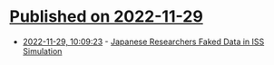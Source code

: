 # [Published on 2022-11-29](index.md)

* [2022-11-29, 10:09:23](https://news.ycombinator.com/item?id=33785685) - [Japanese Researchers Faked Data in ISS Simulation](https://gizmodo.com/japanese-researchers-faked-data-iss-simulation-1849827303)

